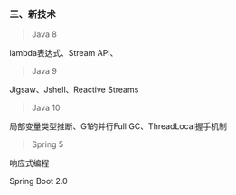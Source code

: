 ### 三、新技术

> Java 8

lambda表达式、Stream API、

> Java 9

Jigsaw、Jshell、Reactive Streams

> Java 10

局部变量类型推断、G1的并行Full GC、ThreadLocal握手机制

> Spring 5

响应式编程

Spring Boot 2.0